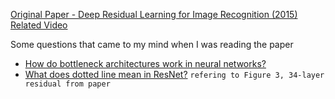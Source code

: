 [Original Paper - Deep Residual Learning for Image Recognition (2015)](https://arxiv.org/abs/1512.03385)  
[Related Video](https://www.youtube.com/watch?v=DkNIBBBvcPs&ab_channel=AladdinPersson)

Some questions that came to my mind when I was reading the paper

- [How do bottleneck architectures work in neural networks?](https://stats.stackexchange.com/questions/205150/how-do-bottleneck-architectures-work-in-neural-networks)
- [What does dotted line mean in ResNet?](https://stats.stackexchange.com/questions/457787/what-does-dotted-line-mean-in-resnet) `refering to Figure 3, 34-layer residual from paper`